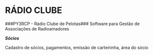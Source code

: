 # RÁDIO CLUBE 
###PY3RCP - Rádio Clube de Pelotas###
Software para Gestão de Associações de Radioamadores

***Sócios***

Cadastro de sócios, pagamentos, emissão de carteirinha, área do sócio